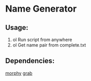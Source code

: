 # Name Generator

## Usage:
1. ol Run script from anywhere
2. ol Get name pair from complete.txt

## Dependencies:
[morphy]
[grab]


[morphy]:https://pythonhosted.org/pymorphy/intro.html
[grab]:http://grablib.org/ru/